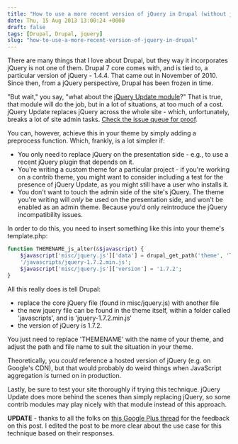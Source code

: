 ```yaml
---
title: "How to use a more recent version of jQuery in Drupal (without jQuery Update)"
date: Thu, 15 Aug 2013 13:00:24 +0000
draft: false
tags: [Drupal, Drupal, jquery]
slug: "how-to-use-a-more-recent-version-of-jquery-in-drupal"
---
```


There are many things that I love about Drupal, but they way it incorporates jQuery is not one of them. Drupal 7 core comes with, and is tied to, a particular version of jQuery - 1.4.4. That came out in November of 2010. Since then, from a jQuery perspective, Drupal has been frozen in time.

"But wait," you say, "what about the [jQuery Update module](https://drupal.org/project/jquery_update)?" That is true, that module will do the job, but in a lot of situations, at too much of a cost. jQuery Update replaces jQuery across the whole site - which, unfortunately, breaks a lot of site admin tasks. [Check the issue queue for proof](https://drupal.org/project/issues/jquery_update?categories=All).

<!--more-->

You can, however, achieve this in your theme by simply adding a preprocess function. Which, frankly, is a lot simpler if:

- You only need to replace jQuery on the presentation side - e.g., to use a recent jQuery plugin that depends on it.
- You're writing a custom theme for a particular project - if you're working on a contrib theme, you might want to consider including a test for the presence of jQuery Update, as you might still have a user who installs it.
- You don't want to touch the admin side of the site's jQuery. The theme you're writing will _only_ be used on the presentation side, and won't be enabled as an admin theme. Because you'd only reintroduce the jQuery incompatibility issues.

In order to do this, you need to insert something like this into your theme's template.php:

```php
function THEMENAME_js_alter(&$javascript) {
    $javascript['misc/jquery.js']['data'] = drupal_get_path('theme', 'THEMENAME') .
    '/javascripts/jquery-1.7.2.min.js';
    $javascript['misc/jquery.js']['version'] = '1.7.2';
}
```

All this really does is tell Drupal:

- replace the core jQuery file (found in misc/jquery.js) with another file
- the new jquery file can be found in the theme itself, within a folder called 'javascripts', and is 'jquery-1.7.2.min.js'
- the version of jQuery is 1.7.2.

You just need to replace 'THEMENAME' with the name of your theme, and adjust the path and file name to suit the situation in your theme.

Theoretically, you _could_ reference a hosted version of jQuery (e.g. on Google's CDN), but that would probably do weird things when JavaScript aggregation is turned on in production.

Lastly, be sure to test your site thoroughly if trying this technique. jQuery Update does more behind the scenes than simply replacing jQuery, so some contrib modules may play nicely with that module instead of this approach.

**UPDATE** - thanks to all the folks on [this Google Plus thread](https://plus.google.com/u/0/110338197829971889192/posts/Fhuu6H1nkLn) for the feedback on this post. I edited the post to be more clear about the use case for this technique based on their responses.
